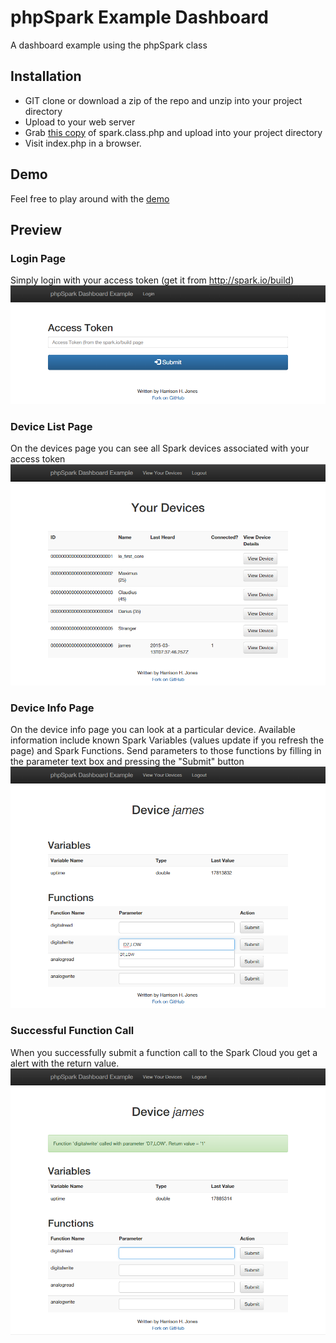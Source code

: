 phpSpark Example Dashboard
========

A dashboard example using the phpSpark class

## Installation ##

- GIT clone or download a zip of the repo and unzip into your project directory
- Upload to your web server
- Grab [this copy](https://gist.github.com/harrisonhjones/c9f612457000f3abccb6) of spark.class.php and upload into your project directory
- Visit index.php in a browser.

## Demo ##

Feel free to play around with the [demo](http://projects.harrisonhjones.com/phpSparkDashboard/)

## Preview ##

### Login Page ###
Simply login with your access token (get it from http://spark.io/build)
![](images/LoginPage.png)

### Device List Page ###
On the devices page you can see all Spark devices associated with your access token
![](images/DevicesPage.png)

### Device Info Page ###
On the device info page you can look at a particular device. Available information include known Spark Variables (values update if you refresh the page) and Spark Functions. Send parameters to those functions by filling in the parameter text box and pressing the "Submit" button
![](images/DeviceInfoPage.png)

### Successful Function Call ###
When you successfully submit a function call to the Spark Cloud you get a alert with the return value.
![](images/FunctionSubmitPage.png)
